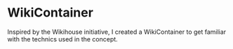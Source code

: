 # WikiContainer
Inspired by the Wikihouse initiative, I created a WikiContainer to get familiar with the technics used in the concept.

